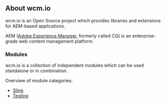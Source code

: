 ## About wcm.io

wcm.io is an Open Source project which provides libraries and extensions for AEM-based applications.

AEM ([Adobe Experience Manager][aem-website], formerly called CQ) is an enterprise-grade web content management platform.

### Modules

wcm.io is a collection of independent modules which can be used standalone or in combination.

Overview of module categories:

* [Sling](sling/)
* [Testing](testing/)


[aem-website]: http://www.adobe.com/solutions/web-experience-management.html
